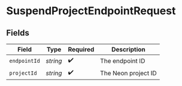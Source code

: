 # SuspendProjectEndpointRequest


## Fields

| Field               | Type                | Required            | Description         |
| ------------------- | ------------------- | ------------------- | ------------------- |
| `endpointId`        | *string*            | :heavy_check_mark:  | The endpoint ID     |
| `projectId`         | *string*            | :heavy_check_mark:  | The Neon project ID |
